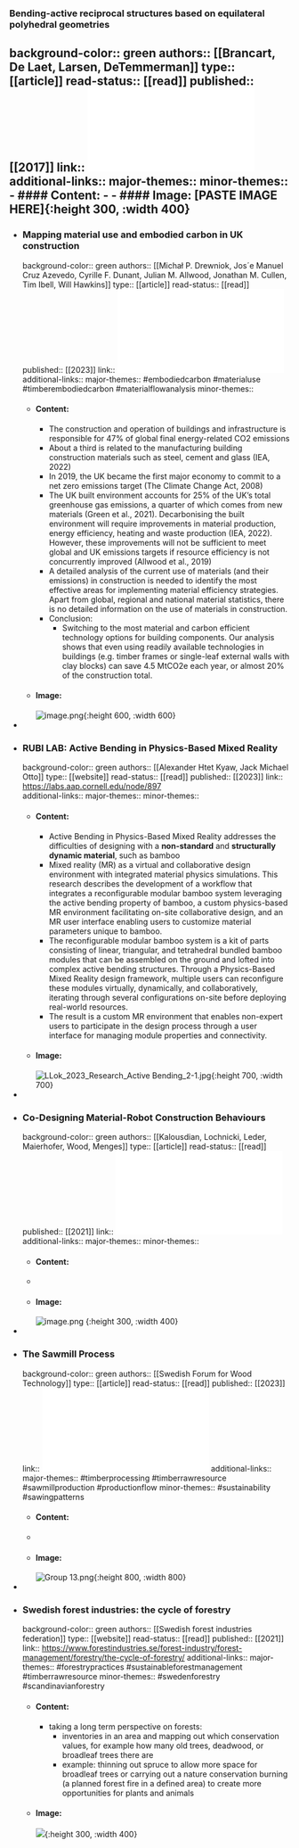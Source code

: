 ### Bending-active reciprocal structures based on equilateral polyhedral geometries
background-color:: green
authors:: [[Brancart, De Laet, Larsen, DeTemmerman]]
type:: [[article]]
read-status:: [[read]]
published:: [[2017]] 
link:: ![ml_9761_1491810657_1702924661583_0.pdf](../assets/ml_9761_1491810657_1702924661583_0_1713528677603_0.pdf) 
additional-links::
major-themes::
minor-themes::
	- #### Content:
	-
	- #### Image:
	  [PASTE IMAGE HERE]{:height 300, :width 400}
-
- ### Mapping material use and embodied carbon in UK construction
  background-color:: green
  authors:: [[Michał P. Drewniok, Jos´e Manuel Cruz Azevedo, Cyrille F. Dunant, Julian M. Allwood, Jonathan M. Cullen, Tim Ibell, Will  Hawkins]]
  type:: [[article]]
  read-status:: [[read]]
  published:: [[2023]] 
  link:: ![1-s2.0-S0921344923001921-main.pdf](../assets/1-s2.0-S0921344923001921-main_1713526056024_0.pdf) 
  additional-links::
  major-themes:: #embodiedcarbon #materialuse #timberembodiedcarbon #materialflowanalysis
  minor-themes::
	- #### Content:
		- The construction and operation of buildings and infrastructure is responsible for 47% of global final energy-related CO2 emissions
		- About a third is related to the manufacturing building construction materials such as steel, cement and glass (IEA, 2022)
		- In 2019, the UK became the first major economy to commit to a net zero emissions target (The Climate Change Act, 2008)
		- The UK built environment accounts for 25% of the UK’s total greenhouse gas emissions, a quarter of which comes from new materials (Green et al., 2021). Decarbonising the built environment will require improvements in material production, energy efficiency, heating and waste production (IEA, 2022). However, these improvements will not be sufficient to meet global and UK emissions targets if resource efficiency is not concurrently improved (Allwood et al., 2019)
		- A detailed analysis of the current use of materials (and their emissions) in construction is needed to identify the most effective areas for implementing material efficiency strategies. Apart from global, regional and national material statistics, there is no detailed information on the use of materials in construction.
		- Conclusion:
			- Switching to the most material and carbon efficient technology options for building components. Our analysis shows that even using readily available technologies in buildings (e.g. timber frames or single-leaf external walls with clay blocks) can save 4.5 MtCO2e each year, or almost 20% of the construction total.
	- #### Image:
	  ![image.png](../assets/image_1713526314931_0.png){:height 600, :width 600}
-
- ### RUBI LAB: Active Bending in Physics-Based Mixed Reality
  background-color:: green
  authors:: [[Alexander Htet Kyaw, Jack Michael Otto]]
  type:: [[website]]
  read-status:: [[read]]
  published:: [[2023]] 
  link:: https://labs.aap.cornell.edu/node/897  
  additional-links::
  major-themes::
  minor-themes::
	- #### Content:
		- Active Bending in Physics-Based Mixed Reality addresses the difficulties of designing with a **non-standard** and **structurally dynamic material**, such as bamboo
		- Mixed reality (MR) as a virtual and collaborative design environment with integrated material physics simulations. This research describes the development of a workflow that integrates a reconfigurable modular bamboo system leveraging the active 
		  bending property of bamboo, a custom physics-based MR environment facilitating on-site collaborative design, and an MR user interface enabling users to customize material parameters unique to bamboo.
		- The reconfigurable modular bamboo system is a kit of parts consisting of linear, triangular, and tetrahedral bundled bamboo modules that can be assembled on the ground and lofted into complex active bending structures. Through a Physics-Based Mixed Reality design framework, multiple users can reconfigure these modules virtually, dynamically, and collaboratively, iterating through several configurations on-site before deploying real-world resources.
		- The result is a custom MR environment that enables non-expert users to participate in the design process through a user interface for managing module properties and connectivity.
	- #### Image:
	  ![LLok_2023_Research_Active Bending_2-1.jpg](../assets/LLok_2023_Research_Active_Bending_2-1_1713523643395_0.jpg){:height 700, :width 700}
-
- ### Co-Designing Material-Robot Construction Behaviours
  background-color:: green
  authors:: [[Kalousdian, Lochnicki, Leder, Maierhofer, Wood, Menges]]
  type:: [[article]]
  read-status:: [[read]]
  published:: [[2021]] 
  link:: ![acadia21_470.pdf](../assets/acadia21_470_1713520586916_0.pdf) 
  additional-links::
  major-themes::
  minor-themes::
	- #### Content:
	-
	- #### Image:
	  ![image.png](../assets/image_1713520674031_0.png) {:height 300, :width 400}
-
- ### The Sawmill Process
  background-color:: green
  authors:: [[Swedish Forum for Wood Technology]]
  type:: [[article]]
  read-status:: [[read]]
  published:: [[2023]] 
  link:: ![STTF-TSP.pdf](../assets/STTF-TSP_1713517743615_0.pdf) 
  additional-links::
  major-themes:: #timberprocessing #timberrawresource #sawmillproduction #productionflow 
  minor-themes:: #sustainability #sawingpatterns
	- #### Content:
	-
	- #### Image:
	  ![Group 13.png](../assets/Group_13_1713517824379_0.png){:height 800, :width 800}
-
- ### Swedish forest industries: the cycle of forestry
  background-color:: green
  authors:: [[Swedish forest industries federation]]
  type:: [[website]]
  read-status:: [[read]]
  published:: [[2021]] 
  link:: https://www.forestindustries.se/forest-industry/forest-management/forestry/the-cycle-of-forestry/ 
  additional-links::
  major-themes:: #forestrypractices #sustainableforestmanagement #timberrawresource 
  minor-themes:: #swedenforestry #scandinavianforestry
	- #### Content:
		- taking a long term perspective on forests:
			- inventories in an area and mapping out which conservation values, for example how many old trees, deadwood, or broadleaf trees there are
			- example: thinning out spruce to allow more space for broadleaf trees or carrying out a nature conservation burning (a planned forest fire in a defined area) to create more opportunities for plants and animals
	- #### Image:
	  ![](https://www.forestindustries.se/siteassets/bilder-och-dokument/skog/skogens-kretslopp-engelska.jpg?preset=901){:height 300, :width 400}
